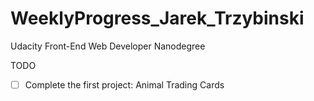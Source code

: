 # WeeklyProgress_Jarek_Trzybinski
Udacity Front-End Web Developer Nanodegree

TODO
+ [ ] Complete the first project: Animal Trading Cards
